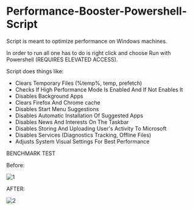 # Performance-Booster-Powershell-Script

Script is meant to optimize performance on Windows machines.

In order to run all one has to do is right click and choose Run with Powershell (REQUIRES ELEVATED ACCESS).

Script does things like:

- Clears Temporary Files (%temp%, temp, prefetch)
- Checks If High Performance Mode Is Enabled And If Not Enables It
- Disables Background Apps
- Clears Firefox And Chrome cache
- Disables Start Menu Suggestions
- Disables Automatic Installation Of Suggested Apps
- Disables News And Interests On The Taskbar
- Disables Storing And Uploading User's Activity To Microsoft
- Disables Services (Diagnostics Tracking, Offline Files)
- Adjusts System Visual Settings For Best Performance








BENCHMARK TEST


Before:

![1](https://github.com/dapnii/Performance-Booster-Powershell-Script/assets/116521500/9e10b34f-0974-4359-868b-c101065a2b40)





AFTER:

![2](https://github.com/dapnii/Performance-Booster-Powershell-Script/assets/116521500/a2dde392-bb96-44a5-946f-f7af5b35fe0d)


